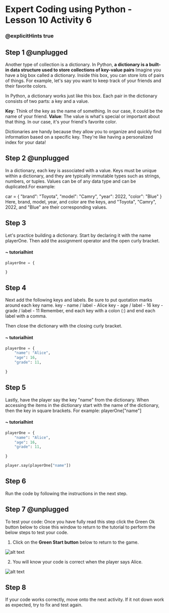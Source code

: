 # Expert Coding using Python - Lesson 10 Activity 6

### @explicitHints true

## Step 1 @unplugged
Another type of collection is a dictionary. In Python, **a dictionary is a built-in data structure used to store collections of key-value pairs** Imagine you have a big box called a dictionary. Inside this box, you can store lots of pairs of things. For example, let's say you want to keep track of your friends and their favorite colors.

In Python, a dictionary works just like this box. Each pair in the dictionary consists of two parts: a key and a value.

**Key**: Think of the key as the name of something. In our case, it could be the name of your friend.
**Value**: The value is what's special or important about that thing. In our case, it's your friend's favorite color.

Dictionaries are handy because they allow you to organize and quickly find information based on a specific key. They're like having a personalized index for your data!

## Step 2 @unplugged
In a dictionary, each key is associated with a value. Keys must be unique within a dictionary, and they are typically immutable types such as strings, numbers, or tuples. Values can be of any data type and can be duplicated.For example:

car = {
    "brand": "Toyota",
    "model": "Camry",
    "year": 2022,
    "color": "Blue"
}
Here, brand, model, year, and color are the keys, and "Toyota", "Camry", 2022, and "Blue" are their corresponding values.

## Step 3
Let's practice building a dictionary.  Start by declaring it with the name playerOne. Then add the assignment operator and the open curly bracket. 

#### ~ tutorialhint

```python
playerOne = {

}
```
## Step 4
Next add the following keys and labels. Be sure to put quotation marks around each key name. 
key - name  / label - Alice
key - age  /  label - 16
key - grade / label - 11
Remember, end each key with a colon (:) and end each label with a comma. 

Then close the dictionary with the closing curly bracket.

#### ~ tutorialhint

```python
playerOne = {
    "name": "Alice",
    "age": 16,
    "grade": 11,
    
}

```

## Step 5
Lastly, have the player say the key "name" from the dictionary.  When accessing the items in the dictionary start with the name of the dictionary, then the key in square brackets. 
For example:
playerOne["name"]

#### ~ tutorialhint

```python
playerOne = {
    "name": "Alice",
    "age": 16,
    "grade": 11,
    
}   

player.say(playerOne["name"])
```
## Step 6
Run the code by following the instructions in the next step.


## Step 7 @unplugged
To test your code:
Once you have fully read this step click the Green Ok button below to close this window to return to the tutorial to perform the below steps to test your code.

1. Click on the **Green Start button** below to return to the game.



![alt text](https://expertjs.codingcredentials.com/Lesson1/1.1/1.JPG?raw=true  "Start")

2.  You will know your code is correct when the player says Alice. 

![alt text](https://expertjs.codingcredentials.com/Lesson10/10.2/10.3.png?raw=true  "code")

## Step 8
 If your code works correctly, move onto the next activity. 
 If it not down work as expected, try to fix and test again.
